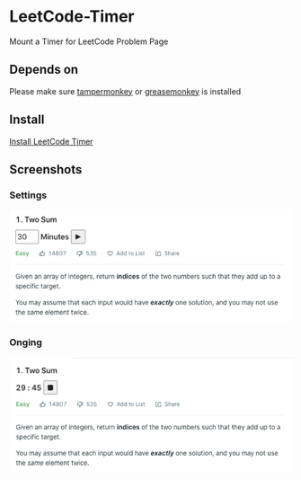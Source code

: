 # LeetCode-Timer
Mount a Timer for LeetCode Problem Page

## Depends on
Please make sure [tampermonkey](http://tampermonkey.net/) or [greasemonkey](http://www.greasespot.net/) is installed

## Install
[Install LeetCode Timer](https://github.com/YukiDayDreamer/LeetCode-Timer/raw/master/LeetCode-Timer.user.js)

## Screenshots

### Settings
![Settings](./screenshots/settings.png)

### Onging
![Onging](./screenshots/onging.png)